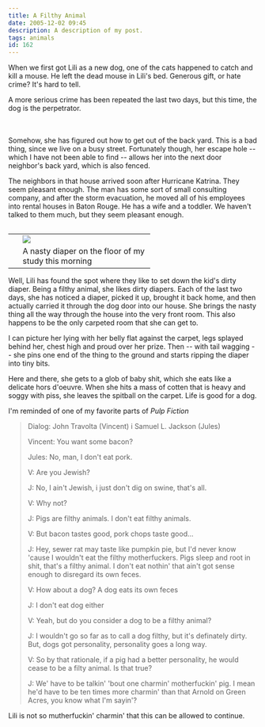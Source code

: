 ```yaml
---
title: A Filthy Animal
date: 2005-12-02 09:45
description: A description of my post.
tags: animals
id: 162
---
```

When we first got Lili as a new dog, one of the cats happened to catch and kill a mouse.  He left the dead mouse in Lili's bed.  Generous gift, or hate crime?  It's hard to tell.

A more serious crime has been repeated the last two days, but this time, the dog is the perpetrator.

<span class="spanEndPreview">&nbsp;</span><br /><br />Somehow, she has figured out how to get out of the back yard.  This is a bad thing, since we live on a busy street.  Fortunately though, her escape hole -- which I have not been able to find -- allows her into the next door neighbor's back yard, which is also fenced.

The neighbors in that house arrived soon after Hurricane Katrina.  They seem pleasant enough.  The man has some sort of small consulting company, and after the storm evacuation, he moved all of his employees into rental houses in Baton Rouge.  He has a wife and a toddler.  We haven't talked to them much, but they seem pleasant enough.

<table cellpadding="2" align="right"><tr><td width="5" rowspan="2"><spacer type="block" width="5" height="1"></spacer></td><td width="250" ><img src="/img/diaper.jpg"/></td></tr><tr><td class="caption" width="250">A nasty diaper on the floor of my study this morning</td></tr></table>

Well, Lili has found the spot where they like to set down the kid's dirty diaper.  Being a filthy animal, she likes dirty diapers.  Each of the last two days, she has noticed a diaper, picked it up, brought it back home, and then actually carried it through the dog door into our house.  She brings the nasty thing all the way through the house into the very front room.  This also happens to be the only carpeted room that she can get to.  

I can picture her lying with her belly flat against the carpet, legs splayed behind her, chest high and proud over her prize.  Then -- with tail wagging -- she pins one end of the thing to the ground and starts ripping the diaper into tiny bits.

Here and there, she gets to a glob of baby shit, which she eats like a delicate hors d'oeuvre.  When she hits a mass of cotten that is heavy and soggy with piss, she leaves the spitball on the carpet.  Life is good for a dog.

I'm reminded  of one of my favorite parts of <i>Pulp Fiction</i>


<blockquote>Dialog: John Travolta (Vincent) i Samuel L. Jackson (Jules)


Vincent:  You want some bacon?

Jules:  No, man, I don't eat pork.

V:  Are you Jewish?

J:  No, I ain't Jewish, i just don't dig on swine, that's all.

V:  Why not?

J:  Pigs are filthy animals. I don't eat filthy animals.

V:  But bacon tastes good, pork chops taste good...

J:  Hey, sewer rat may taste like pumpkin pie, but I'd never know 'cause I wouldn't eat the filthy motherfuckers. Pigs sleep and root in shit, that's a filthy animal. I don't eat nothin' that ain't got sense enough to disregard its own feces.

V:  How about a dog? A dog eats its own feces

J:  I don't eat dog either

V:  Yeah, but do you consider a dog to be a filthy animal?

J:  I wouldn't go so far as to call a dog filthy, but it's definately dirty. But, dogs got personality, personality goes a long way.

V:  So by that rationale, if a pig had a better personality, he would cease to be a filty animal. Is that true?

J:  We' have to be talkin' 'bout one charmin' motherfuckin' pig. I mean he'd have to be ten times more charmin' than that Arnold on Green Acres, you know what I'm sayin'?
</blockquote>

Lili is not so mutherfuckin' charmin' that this can be allowed to continue.

